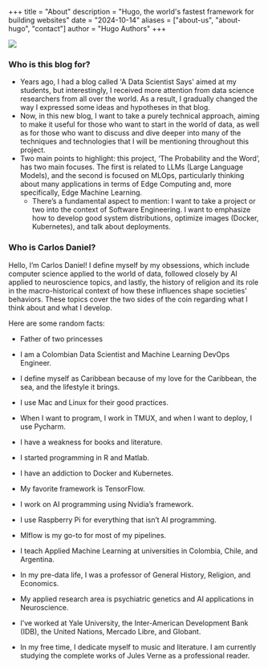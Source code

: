 +++
title = "About"
description = "Hugo, the world's fastest framework for building websites"
date = "2024-10-14"
aliases = ["about-us", "about-hugo", "contact"]
author = "Hugo Authors"
+++




![](https://github.com/carlosjimenez88M/carlosjimenez88m.github.io/blob/master/images/raspberry.jpeg?raw=true)

### Who is this blog for?

* Years ago, I had a blog called 'A Data Scientist Says' aimed at my students, but interestingly, I received more attention from data science researchers from all over the world. As a result, I gradually changed the way I expressed some ideas and hypotheses in that blog.
* Now, in this new blog, I want to take a purely technical approach, aiming to make it useful for those who want to start in the world of data, as well as for those who want to discuss and dive deeper into many of the techniques and technologies that I will be mentioning throughout this project.
* Two main points to highlight: this project, ‘The Probability and the Word’, has two main focuses. The first is related to LLMs (Large Language Models), and the second is focused on MLOps, particularly thinking about many applications in terms of Edge Computing and, more specifically, Edge Machine Learning.
  * There’s a fundamental aspect to mention: I want to take a project or two into the context of Software Engineering. I want to emphasize how to develop good system distributions, optimize images (Docker, Kubernetes), and talk about deployments.

### Who is Carlos Daniel?

Hello, I’m Carlos Daniel! I define myself by my obsessions, which include computer science applied to the world of data, followed closely by AI applied to neuroscience topics, and lastly, the history of religion and its role in the macro-historical context of how these influences shape societies' behaviors. These topics cover the two sides of the coin regarding what I think about and what I develop.

Here are some random facts:


* Father of two princesses

* I am a Colombian Data Scientist and Machine Learning DevOps Engineer.

* I define myself as Caribbean because of my love for the Caribbean, the sea, and the lifestyle it brings.

* I use Mac and Linux for their good practices.

* When I want to program, I work in TMUX, and when I want to deploy, I use Pycharm.

* I have a weakness for books and literature.

* I started programming in R and Matlab.

* I have an addiction to Docker and Kubernetes.

* My favorite framework is TensorFlow.

* I work on AI programming using Nvidia’s framework.

* I use Raspberry Pi for everything that isn’t AI programming.

* Mlflow is my go-to for most of my pipelines.

* I teach Applied Machine Learning at universities in Colombia, Chile, and Argentina.

* In my pre-data life, I was a professor of General History, Religion, and Economics.

* My applied research area is psychiatric genetics and AI applications in Neuroscience.

* I’ve worked at Yale University, the Inter-American Development Bank (IDB), the United Nations, Mercado Libre, and Globant.

* In my free time, I dedicate myself to music and literature. I am currently studying the complete works of Jules Verne as a professional reader.

